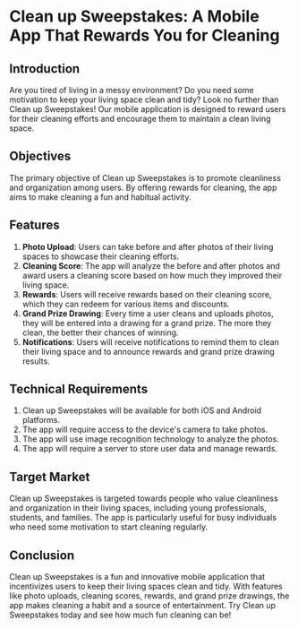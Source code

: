 # Clean up Sweepstakes: A Mobile App That Rewards You for Cleaning

## Introduction
Are you tired of living in a messy environment? Do you need some motivation to keep your living space clean and tidy? Look no further than Clean up Sweepstakes! Our mobile application is designed to reward users for their cleaning efforts and encourage them to maintain a clean living space.

## Objectives
The primary objective of Clean up Sweepstakes is to promote cleanliness and organization among users. By offering rewards for cleaning, the app aims to make cleaning a fun and habitual activity.

## Features
1. **Photo Upload**: Users can take before and after photos of their living spaces to showcase their cleaning efforts.
2. **Cleaning Score**: The app will analyze the before and after photos and award users a cleaning score based on how much they improved their living space.
3. **Rewards**: Users will receive rewards based on their cleaning score, which they can redeem for various items and discounts.
4. **Grand Prize Drawing**: Every time a user cleans and uploads photos, they will be entered into a drawing for a grand prize. The more they clean, the better their chances of winning.
5. **Notifications**: Users will receive notifications to remind them to clean their living space and to announce rewards and grand prize drawing results.

## Technical Requirements
1. Clean up Sweepstakes will be available for both iOS and Android platforms.
2. The app will require access to the device's camera to take photos.
3. The app will use image recognition technology to analyze the photos.
4. The app will require a server to store user data and manage rewards.

## Target Market
Clean up Sweepstakes is targeted towards people who value cleanliness and organization in their living spaces, including young professionals, students, and families. The app is particularly useful for busy individuals who need some motivation to start cleaning regularly.

## Conclusion
Clean up Sweepstakes is a fun and innovative mobile application that incentivizes users to keep their living spaces clean and tidy. With features like photo uploads, cleaning scores, rewards, and grand prize drawings, the app makes cleaning a habit and a source of entertainment. Try Clean up Sweepstakes today and see how much fun cleaning can be!

